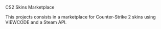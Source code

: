 CS2 Skins Marketplace

This projects consists in a marketplace for Counter-Strike 2 skins using VIEWCODE and a Steam API.
